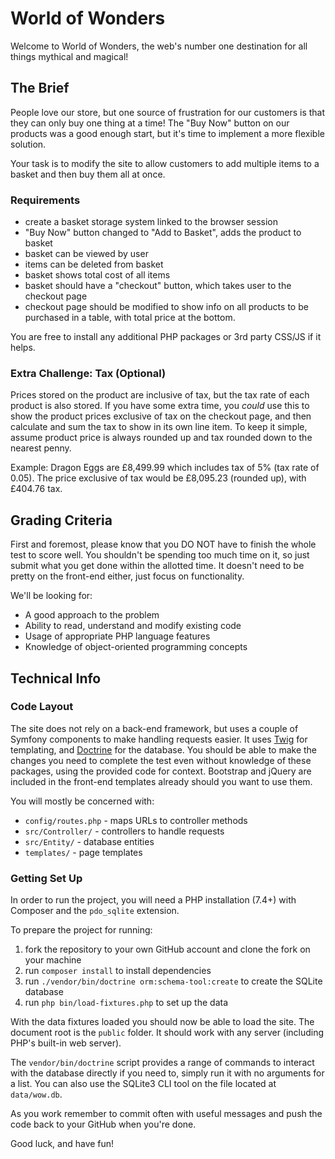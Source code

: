 # World of Wonders

Welcome to World of Wonders, the web's number one destination for all things mythical and magical!

## The Brief

People love our store, but one source of frustration for our customers is that they can only buy
one thing at a time! The "Buy Now" button on our products was a good enough start, but it's
time to implement a more flexible solution.

Your task is to modify the site to allow customers to add multiple items to a basket and then
buy them all at once.

### Requirements

- create a basket storage system linked to the browser session
- "Buy Now" button changed to "Add to Basket", adds the product to basket
- basket can be viewed by user
- items can be deleted from basket
- basket shows total cost of all items
- basket should have a "checkout" button, which takes user to the checkout page 
- checkout page should be modified to show info on all products to be purchased in a table, with total
price at the bottom.

You are free to install any additional PHP packages or 3rd party CSS/JS if it helps.

### Extra Challenge: Tax (Optional)

Prices stored on the product are inclusive of tax, but the tax rate of each product is also stored.
If you have some extra time, you _could_ use this to show the product prices exclusive of tax on
the checkout page, and then calculate and sum the tax to show in its own line item. To keep it
simple, assume product price is always rounded up and tax rounded down to the nearest penny.

Example: 
Dragon Eggs are £8,499.99 which includes tax of 5% (tax rate of 0.05).
The price exclusive of tax would be £8,095.23 (rounded up), with £404.76 tax.

## Grading Criteria

First and foremost, please know that you DO NOT have to finish the whole test to score well. You
shouldn't be spending too much time on it, so just submit what you get done within the allotted time.
It doesn't need to be pretty on the front-end either, just focus on functionality.

We'll be looking for:

- A good approach to the problem
- Ability to read, understand and modify existing code
- Usage of appropriate PHP language features
- Knowledge of object-oriented programming concepts

## Technical Info

### Code Layout

The site does not rely on a back-end framework, but uses a couple of Symfony components to make
handling requests easier. It uses [Twig](https://twig.symfony.com/doc/3.x/) for templating, and
[Doctrine](https://www.doctrine-project.org/projects/doctrine-orm/en/2.10/index.html)
for the database. You should be able to make the changes you need to complete the test even
without knowledge of these packages, using the provided code for context. Bootstrap and jQuery
are included in the front-end templates already should you want to use them.

You will mostly be concerned with:

- `config/routes.php` - maps URLs to controller methods
- `src/Controller/` - controllers to handle requests
- `src/Entity/` - database entities
- `templates/` - page templates

### Getting Set Up

In order to run the project, you will need a PHP installation (7.4+) with Composer and the `pdo_sqlite` extension.

To prepare the project for running:
1. fork the repository to your own GitHub account and clone the fork on your machine
2. run `composer install` to install dependencies
3. run `./vendor/bin/doctrine orm:schema-tool:create` to create the SQLite database
4. run `php bin/load-fixtures.php` to set up the data

With the data fixtures loaded you should now be able to load the site. The document root is
the `public` folder. It should work with any server (including PHP's built-in web server).

The `vendor/bin/doctrine` script provides a range of commands to interact with the database
directly if you need to, simply run it with no arguments for a list. You can also use the
SQLite3 CLI tool on the file located at `data/wow.db`.

As you work remember to commit often with useful messages and push the code back to your
GitHub when you're done.

Good luck, and have fun!


